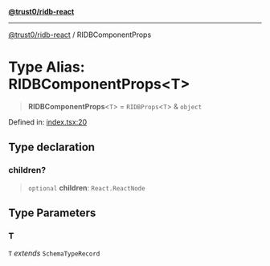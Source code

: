 [**@trust0/ridb-react**](../README.md)

***

[@trust0/ridb-react](../README.md) / RIDBComponentProps

# Type Alias: RIDBComponentProps\<T\>

> **RIDBComponentProps**\<`T`\> = `RIDBProps`\<`T`\> & `object`

Defined in: [index.tsx:20](https://github.com/trust0-project/RIDB/blob/b71ce91cfc44b88b1d5f76b82531ce1519db6624/packages/ridb-react/src/index.tsx#L20)

## Type declaration

### children?

> `optional` **children**: `React.ReactNode`

## Type Parameters

### T

`T` *extends* `SchemaTypeRecord`
